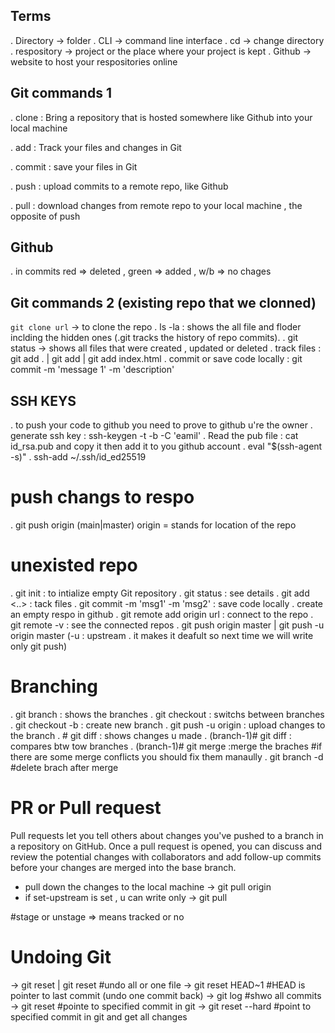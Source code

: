 ## Terms
. Directory -> folder
. CLI -> command line interface
. cd -> change directory
. respository -> project or the place where your project is kept
. Github -> website to host your respositories online

## Git commands 1
. clone : Bring a repository that is hosted somewhere like Github into your local machine

. add : Track your files and changes in Git

. commit : save your files in Git

. push : upload commits to a remote repo, like Github

. pull : download changes from remote repo to your local machine , the opposite of push

## Github
. in commits red => deleted , green => added , w/b => no chages

## Git commands 2 (existing repo that we clonned)
`git clone url` -> to clone the repo 
. ls -la : shows the all file and floder inclding the hidden ones (.git tracks the history of repo commits).
. git status -> shows all files that were created , updated or deleted 
. track files : git add . | git add <filename> | git add index.html
. commit or save code locally : git commit -m 'message 1' -m 'description' 
## SSH KEYS 
. to push your code to github you need to prove to github u're the owner 
. generate ssh key : ssh-keygen -t <encription-type> -b <length> -C 'eamil'
. Read the pub file : cat id_rsa.pub and copy it then add it to you github account 
. eval "$(ssh-agent -s)"
. ssh-add ~/.ssh/id_ed25519
# push changs to respo 
. git push origin <branche-name>(main|master)
origin = stands for location of the repo

# unexisted repo 
. git init : to intialize empty Git repository
. git status : see details 
. git add <..> : tack files 
. git commit -m 'msg1' -m 'msg2' : save code locally
. create an empty respo in github 
. git remote add origin url : connect to the repo
. git remote -v : see the connected repos
. git push origin master | git push -u origin master (-u : upstream . it makes it deafult so next time we will write only git push)

# Branching 
. git branch : shows the branches 
. git checkout <brache> : switchs between  branches
. git checkout -b <branch> : create new branch 
. git push -u origin <branch> : upload changes to the branch 
. # git diff : shows changes u made
. (branch-1)# git diff <branch-2> : compares btw tow branches 
. (branch-1)# git merge <branch-2> :merge the braches 
#if there are some merge conflicts you should fix them manaully
. git branch -d <branch>  #delete brach after merge

# PR or Pull request 
Pull requests let you tell others about changes you've pushed to a branch in a repository on GitHub. Once a pull request is opened, you can discuss and review the potential changes with collaborators and add follow-up commits before your changes are merged into the base branch.

- pull down the changes to the local machine
-> git pull origin <branch>
- if set-upstream is set , u can write only
-> git pull

#stage or unstage => means tracked or no

# Undoing Git
-> git reset | git reset <filename> #undo all or one file
-> git reset HEAD~1 #HEAD is pointer to last commit (undo one commit back)
-> git log #shwo all commits 
-> git reset <commit-hash> #pointe to specified commit in git 
-> git reset --hard <commit-hash> #point to specified commit in git and get all changes 

